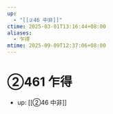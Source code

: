 ```yaml
---
up:
  - "[[②46 中非]]"
ctime: 2025-03-01T13:16:44+08:00
aliases:
  - 乍得
mtime: 2025-09-09T12:37:06+08:00
---
```


# ②461 乍得

- up: [[②46 中非]]
